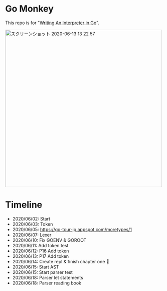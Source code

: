 # Go Monkey
This repo is for "[Writing An Interpreter in Go](https://www.oreilly.co.jp/books/9784873118222/)".
  
    
<img width="500" alt="スクリーンショット 2020-06-13 13 22 57" src="https://user-images.githubusercontent.com/11070996/84559830-1567e580-ad79-11ea-9b9f-61649d80a2e7.png">

# Timeline

- 2020/06/02: Start
- 2020/06/03: Token
- 2020/06/05: https://go-tour-jp.appspot.com/moretypes/1
- 2020/06/07: Lexer
- 2020/06/10: Fix GOENV & GOROOT
- 2020/06/11: Add token test
- 2020/06/12: P16 Add token
- 2020/06/13: P17 Add token
- 2020/06/14: Create repl & finish chapter one 🎉
- 2020/06/15: Start AST
- 2020/06/15: Start parser test
- 2020/06/18: Parser let statements
- 2020/06/18: Parser reading book
